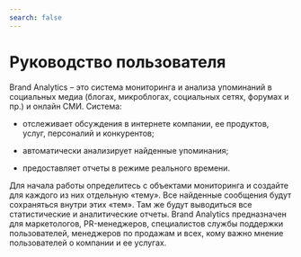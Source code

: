 ```yaml
---
search: false
---
```


# Руководство пользователя

Brand Analytics – это система мониторинга и анализа упоминаний в социальных медиа (блогах, микроблогах, социальных сетях, форумах и пр.) и онлайн СМИ.
Система:

* отслеживает обсуждения в интернете компании, ее продуктов, услуг, персоналий и конкурентов;

* автоматически анализирует найденные упоминания;

* предоставляет отчеты в режиме реального времени.

Для начала работы определитесь с объектами мониторинга и создайте для каждого из них отдельную «тему». Все найденные сообщения будут сохраняться внутри этих «тем». Там же будут выводиться все статистические и аналитические отчеты.
Brand Analytics предназначен для маркетологов, PR-менеджеров, специалистов службы поддержки пользователей, менеджеров по продажам и всех, кому важно мнение пользователей о компании и ее услугах.